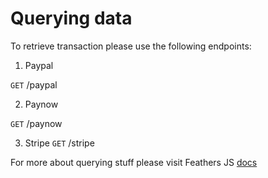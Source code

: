 # Querying data

To retrieve transaction please use the following endpoints:

1. Paypal 

`GET`  /paypal

2. Paynow

`GET` /paynow

3. Stripe
`GET` /stripe


For more about querying stuff please visit Feathers JS [docs](https://docs.feathersjs.com)